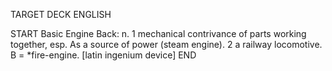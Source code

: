 TARGET DECK
ENGLISH

START
Basic
Engine
Back: n. 1 mechanical contrivance of parts working together, esp. As a source of power (steam engine). 2 a railway locomotive. B = *fire-engine. [latin ingenium device]
END
